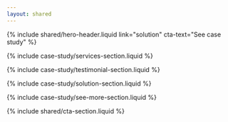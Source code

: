 ```yaml
---
layout: shared
---
```


<article>

<!-- Hero Header -->

{% include shared/hero-header.liquid link="solution" cta-text="See case study" %}

<!-- Services -->

{% include case-study/services-section.liquid %}

<!-- Testimonial -->

{% include case-study/testimonial-section.liquid %}

<!-- Solution -->

{% include case-study/solution-section.liquid %}

<!-- See More -->

{% include case-study/see-more-section.liquid %}

<!-- CTA -->

{% include shared/cta-section.liquid %}

</article>

